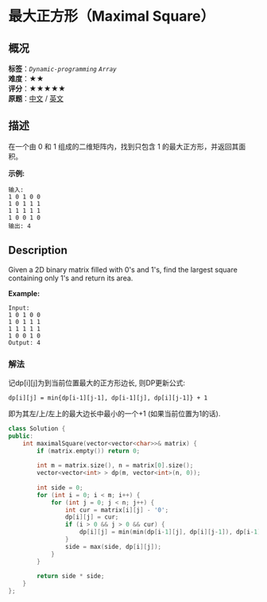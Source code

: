 # 最大正方形（Maximal Square）
## 概况
**标签**：*`Dynamic-programming`*  *`Array`*<br>
**难度**：★★<br>
**评分**：★★★★★<br>
**原题**：[中文](https://leetcode-cn.com/problems/maximal-square) / [英文](https://leetcode.com/problems/maximal-square)

## 描述
在一个由 0 和 1 组成的二维矩阵内，找到只包含 1 的最大正方形，并返回其面积。

**示例:**
```
输入: 
1 0 1 0 0
1 0 1 1 1
1 1 1 1 1
1 0 0 1 0
输出: 4
```

## Description
Given a 2D binary matrix filled with 0&#39;s and 1&#39;s, find the largest square containing only 1&#39;s and return its area.

**Example:**
```
Input: 
1 0 1 0 0
1 0 1 1 1
1 1 1 1 1
1 0 0 1 0
Output: 4
```

### 解法
记dp[i][j]为到当前位置最大的正方形边长, 则DP更新公式:
    
    dp[i][j] = min{dp[i-1][j-1], dp[i-1][j], dp[i][j-1]} + 1
    
即为其左/上/左上的最大边长中最小的一个+1 (如果当前位置为1的话).
```c++
class Solution {
public:
    int maximalSquare(vector<vector<char>>& matrix) {
        if (matrix.empty()) return 0;
        
        int m = matrix.size(), n = matrix[0].size();
        vector<vector<int> > dp(m, vector<int>(n, 0));
        
        int side = 0;
        for (int i = 0; i < m; i++) {
            for (int j = 0; j < n; j++) {
                int cur = matrix[i][j] - '0';
                dp[i][j] = cur;
                if (i > 0 && j > 0 && cur) {
                    dp[i][j] = min(min(dp[i-1][j], dp[i][j-1]), dp[i-1][j-1]) + 1;
                }
                side = max(side, dp[i][j]);
            }
        }
        
        return side * side;
    }
};
```
